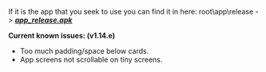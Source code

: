If it is the app that you seek to use you can find it in here: root\app\release -> ***[app_release.apk](https://github.com/spewedprojects/MeditationTracker/blob/master/app/release/app-release.apk)***


**Current known issues: (v1.14.e)**
- Too much padding/space below cards.
- App screens not scrollable on tiny screens.

